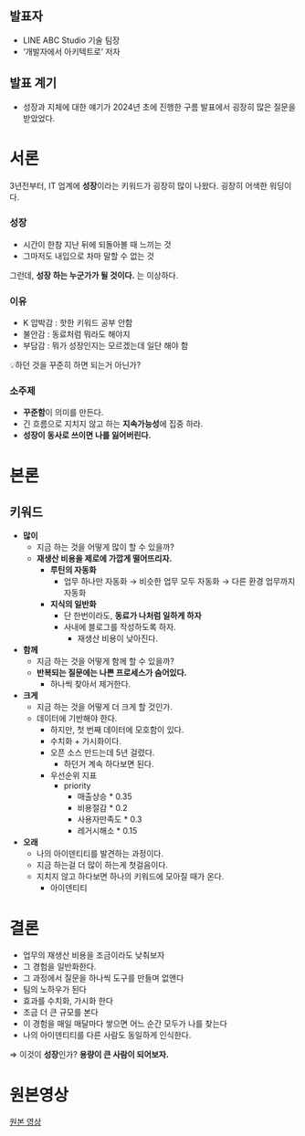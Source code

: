 ## 발표자

- LINE ABC Studio 기술 팀장
- ‘개발자에서 아키텍트로’ 저자

## 발표 계기

- 성장과 지체에 대한 얘기가 2024년 초에 진행한 구름 발표에서 굉장히 많은 질문을 받았었다.

# 서론

3년전부터, IT 업계에 **성장**이라는 키워드가 굉장히 많이 나왔다.
굉장히 어색한 워딩이다.

### 성장

- 시간이 한참 지난 뒤에 되돌아볼 때 느끼는 것
- 그마저도 내입으로 차마 말할 수 없는 것

그런데, **성장 하는 누군가가 될 것이다.** 는 이상하다.

### 이유

- K 압박감 : 핫한 키워드 공부 안함
- 불안감 : 동료처럼 뭐라도 해야지
- 부담감 : 뭐가 성장인지는 모르겠는데 일단 해야 함

<aside>
💡하던 것을 꾸준히 하면 되는거 아닌가?
</aside>

### 소주제

- **꾸준함**이 의미를 만든다.
- 긴 흐름으로 지치지 않고 하는 **지속가능성**에 집중 하라.
- **성장이 동사로 쓰이면 나를 잃어버린다.**

# 본론

## 키워드

- **많이**
    - 지금 하는 것을 어떻게 많이 할 수 있을까?
    - **재생산 비용을 제로에 가깝게 떨어뜨리자.**
        - **루틴의 자동화**
            - 업무 하나만 자동화 → 비슷한 업무 모두 자동화 → 다른 환경 업무까지 자동화
        - **지식의 일반화**
            - 단 한번이라도, **동료가 나처럼 일하게 하자**
            - 사내에 블로그를 작성하도록 하자.
                - 재생산 비용이 낮아진다.
- **함께**
    - 지금 하는 것을 어떻게 함께 할 수 있을까?
    - **반복되는 질문에는 나쁜 프로세스가 숨어있다.**
        - 하나씩 찾아서 제거한다.
- **크게**
    - 지금 하는 것을 어떻게 더 크게 할 것인가.
    - 데이터에 기반해야 한다.
        - 하지만, 첫 번째 데이터에 모호함이 있다.
        - 수치화 + 가시화이다.
        - 오픈 소스 만드는데 5년 걸렸다.
            - 하던거 계속 하다보면 된다.
        - 우선순위 지표
            - priority
                - 매출상승 * 0.35
                - 비용절감 * 0.2
                - 사용자만족도 * 0.3
                - 레거시해소 * 0.15
- **오래**
    - 나의 아이덴티티를 발견하는 과정이다.
    - 지금 하는걸 더 많이 하는게 첫걸음이다.
    - 지치지 않고 하다보면 하나의 키워드에 모아질 때가 온다.
        - 아이덴티티

# 결론

- 업무의 재생산 비용을 조금이라도 낮춰보자
- 그 경험을 일반화한다.
- 그 과정에서 질문을 하나씩 도구를 만들며 없앤다
- 팀의 노하우가 된다
- 효과를 수치화, 가시화 한다
- 조금 더 큰 규모를 본다
- 이 경험을 매일 매달마다 쌓으면 어느 순간 모두가 나를 찾는다
- 나의 아이덴티티를 다른 사람도 동일하게 인식한다.

⇒ 이것이 **성장**인가? **용량이 큰 사람이 되어보자.**

# 원본영상
<a href= "https://youtu.be/uWDRw6LzeCM?si=6QNXA4V9UiSwBFlZ" alt = "영상링크">원본 영상</a>
